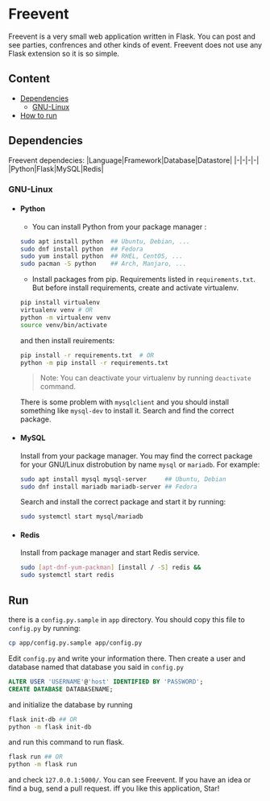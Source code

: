 # Freevent
Freevent is a very small web application written in Flask. You can post and see parties, confrences and other kinds of event. Freevent does not use any Flask extension so it is so simple.

## Content

- [Dependencies](#dependencies)
    - [GNU-Linux](#gnu-linux)
 - [How to run](#run)




Dependencies
----
 Freevent dependecies:
|Language|Framework|Database|Datastore|
|-|-|-|-|
|Python|Flask|MySQL|Redis|

### GNU-Linux
- #### Python

    - You can install Python from your package manager :
    
    ```bash
    sudo apt install python  ## Ubuntu, Debian, ...
    sudo dnf install python  ## Fedora
    sudo yum install python  ## RHEL, CentOS, ...
    sudo pacman -S python    ## Arch, Manjaro, ...
    ```
      
    - Install packages from pip. Requirements listed in `requirements.txt`. But before install requirements, create and activate virtualenv.
    
    ```bash
    pip install virtualenv
    virtualenv venv # OR
    python -m virtualenv venv
    source venv/bin/activate
    ```
    and then install reuirements:
    ```bash
    pip install -r requirements.txt  # OR
    python -m pip install -r requirements.txt
    ```
    > Note: You can deactivate your virtualenv by running `deactivate` command.
    
    There is some problem with `mysqlclient` and you should install something like  `mysql-dev` to install it. Search and find the correct package.
 - #### MySQL
   Install from your package manager. You may find the correct package for your GNU/Linux distrobution by name `mysql` or `mariadb`. For example:
   ```bash
   sudo apt install mysql mysql-server     ## Ubuntu, Debian
   sudo dnf install mariadb mariadb-server ## Fedora
   ```
   Search and install the correct package and start it by running:
   ```bash
   sudo systemctl start mysql/mariadb
   ```
 - #### Redis
   Install from package manager and start Redis service.
   ```bash
   sudo [apt-dnf-yum-packman] [install / -S] redis &&
   sudo systemctl start redis
   ```
 
Run
---  
there is a `config.py.sample` in `app` directory. You should copy this file to `config.py` by running:
```bash
cp app/config.py.sample app/config.py
``` 
Edit `config.py` and write your information there.
Then create a user and database named that database you said in `config.py`
```SQL
ALTER USER 'USERNAME'@'host' IDENTIFIED BY 'PASSWORD';
CREATE DATABASE DATABASENAME;
```
and initialize the database by running
```bash
flask init-db ## OR
python -m flask init-db
```
and run this command to run flask.
```bash
flask run ## OR
python -m flask run
```
and check `127.0.0.1:5000/`. You can see Freevent. If you have an idea or find a bug, send a pull request. iff you like this application, Star!

